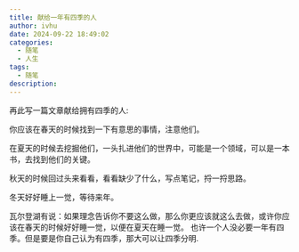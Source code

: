 ```yaml
---
title: 献给一年有四季的人
author: ivhu
date: 2024-09-22 18:49:02
categories:
  - 随笔
  - 人生
tags:
  - 随笔
description:
---
```


再此写一篇文章献给拥有四季的人:

你应该在春天的时候找到一下有意思的事情，注意他们。

在夏天的时候去挖掘他们，一头扎进他们的世界中，可能是一个领域，可以是一本书，去找到他们的关键。

秋天的时候回过头来看看，看看缺少了什么，写点笔记，捋一捋思路。

冬天好好睡上一觉，等待来年。

瓦尔登湖有说：如果理念告诉你不要这么做，那么你更应该就这么去做，或许你应该在春天的时候好好睡一觉，以便在夏天在睡一觉。
也许一个人没必要一年有四季。但是要是你自己认为有四季，那大可以让四季分明.
